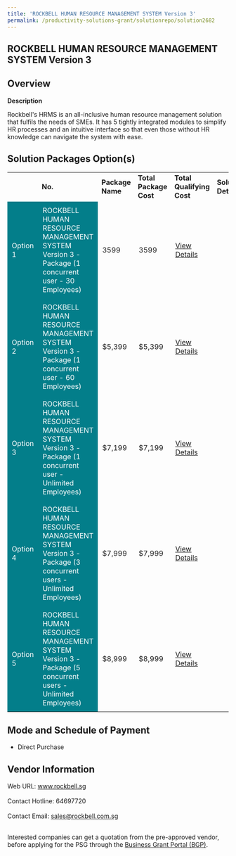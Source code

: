 ```yaml
---
title: 'ROCKBELL HUMAN RESOURCE MANAGEMENT SYSTEM Version 3'
permalink: /productivity-solutions-grant/solutionrepo/solution2682
---
```


## ROCKBELL HUMAN RESOURCE MANAGEMENT SYSTEM Version 3

## Overview

**Description**

Rockbell's HRMS is an all-inclusive human resource management solution that fulfils the needs of SMEs. It has 5 tightly integrated modules to simplify HR processes and an intuitive interface so that even those without HR knowledge can navigate the system with ease.

## Solution Packages Option(s)

<table>
<th>
<td><b>No.</b></td>
<td><b>Package Name</b></td>
<td><b>Total Package Cost</b></td>
<td><b>Total Qualifying Cost</b></td>
<td><b>Solution Details</b></td>
</th>
<tr>
<td style='padding: 10px; background-color: #037E8A; color: #FFFFFF;'>Option 1</td>
<td style='padding: 10px; background-color: #037E8A; color: #FFFFFF;'>ROCKBELL HUMAN RESOURCE MANAGEMENT SYSTEM Version 3 - Package (1 concurrent user - 30 Employees)</td>
<td style='padding: 10px;'>3599</td>
<td style='padding: 10px;'>3599</td>
<td style='padding: 10px;'><a href='https://www.gobusiness.gov.sg/images/psg/Rockbell_HRMS_20210246_Desensitised_Annex_3_Part_1.pdf' target='_blank'>View Details</a></td>
</tr>
<tr>
<td style='padding: 10px; background-color: #037E8A; color: #FFFFFF;'>Option 2</td>
<td style='padding: 10px; background-color: #037E8A; color: #FFFFFF;'>ROCKBELL HUMAN RESOURCE MANAGEMENT SYSTEM Version 3 - Package (1 concurrent user - 60 Employees)</td>
<td style='padding: 10px;'>$5,399</td>
<td style='padding: 10px;'>$5,399</td>
<td style='padding: 10px;'><a href='https://www.gobusiness.gov.sg/images/psg/Rockbell_HRMS_20210246_Desensitised_Annex_3_Part_2.pdf' target='_blank'>View Details</a></td>
</tr>
<tr>
<td style='padding: 10px; background-color: #037E8A; color: #FFFFFF;'>Option 3</td>
<td style='padding: 10px; background-color: #037E8A; color: #FFFFFF;'>ROCKBELL HUMAN RESOURCE MANAGEMENT SYSTEM Version 3 - Package (1 concurrent user - Unlimited Employees)</td>
<td style='padding: 10px;'>$7,199</td>
<td style='padding: 10px;'>$7,199</td>
<td style='padding: 10px;'><a href='https://www.gobusiness.gov.sg/images/psg/Rockbell_HRMS_20210246_Desensitised_Annex_3_Part_3.pdf' target='_blank'>View Details</a></td>
</tr>
<tr>
<td style='padding: 10px; background-color: #037E8A; color: #FFFFFF;'>Option 4</td>
<td style='padding: 10px; background-color: #037E8A; color: #FFFFFF;'>ROCKBELL HUMAN RESOURCE MANAGEMENT SYSTEM Version 3 - Package (3 concurrent users - Unlimited Employees)</td>
<td style='padding: 10px;'>$7,999</td>
<td style='padding: 10px;'>$7,999</td>
<td style='padding: 10px;'><a href='https://www.gobusiness.gov.sg/images/psg/Rockbell_HRMS_20210246_Desensitised_Annex_3_Part_4.pdf' target='_blank'>View Details</a></td>
</tr>
<tr>
<td style='padding: 10px; background-color: #037E8A; color: #FFFFFF;'>Option 5</td>
<td style='padding: 10px; background-color: #037E8A; color: #FFFFFF;'>ROCKBELL HUMAN RESOURCE MANAGEMENT SYSTEM Version 3 - Package (5 concurrent users - Unlimited Employees)</td>
<td style='padding: 10px;'>$8,999</td>
<td style='padding: 10px;'>$8,999</td>
<td style='padding: 10px;'><a href='https://www.gobusiness.gov.sg/images/psg/Rockbell_HRMS_20210246_Desensitised_Annex_3_Part_5.pdf' target='_blank'>View Details</a></td>
</tr>
</table>

## Mode and Schedule of Payment

 - Direct Purchase

## Vendor Information

 Web URL: www.rockbell.sg <br><br>Contact Hotline: 64697720 <br><br>Contact Email: sales@rockbell.com.sg <br><br>

Interested companies can get a quotation from the pre-approved vendor, before applying for the PSG through the <a href='https://www.businessgrants.gov.sg/' target='_blank' rel='noopener'>Business Grant Portal (BGP)</a>.

<script src="/jquery/resize-tables.js"></script>
